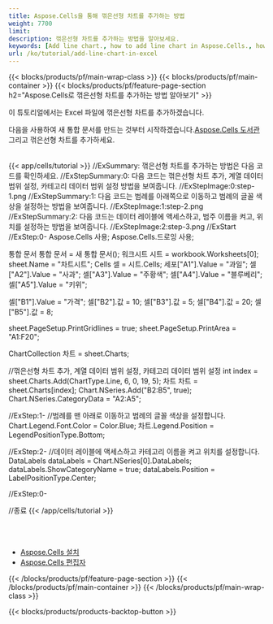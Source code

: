 ```yaml
---
title: Aspose.Cells을 통해 꺾은선형 차트를 추가하는 방법
weight: 7700
limit:
description: 꺾은선형 차트를 추가하는 방법을 알아보세요.
keywords: [Add line chart., how to add line chart in Aspose.Cells., how to add line chart using Aspose.Cells]
url: /ko/tutorial/add-line-chart-in-excel
---
```

{{< blocks/products/pf/main-wrap-class >}}
{{< blocks/products/pf/main-container >}}
{{< blocks/products/pf/feature-page-section h2="Aspose.Cells로 꺾은선형 차트를 추가하는 방법 알아보기" >}}

<p>
이 튜토리얼에서는 Excel 파일에 꺾은선형 차트를 추가하겠습니다.
</p>

<p>
 다음을 사용하여 새 통합 문서를 만드는 것부터 시작하겠습니다.<a href="https://www.nuget.org/packages/Aspose.Cells">Aspose.Cells 도서관</a> 그리고 꺾은선형 차트를 추가하세요.
</p>

<br />
{{< app/cells/tutorial >}}
//ExSummary: 꺾은선형 차트를 추가하는 방법은 다음 코드를 확인하세요.
//ExStepSummary:0: 다음 코드는 꺾은선형 차트 추가, 계열 데이터 범위 설정, 카테고리 데이터 범위 설정 방법을 보여줍니다.
//ExStepImage:0:step-1.png
//ExStepSummary:1: 다음 코드는 범례를 아래쪽으로 이동하고 범례의 글꼴 색상을 설정하는 방법을 보여줍니다.
//ExStepImage:1:step-2.png
//ExStepSummary:2: 다음 코드는 데이터 레이블에 액세스하고, 범주 이름을 켜고, 위치를 설정하는 방법을 보여줍니다.
//ExStepImage:2:step-3.png
//ExStart
//ExStep:0-
Aspose.Cells 사용;
Aspose.Cells.드로잉 사용;

통합 문서 통합 문서 = 새 통합 문서();
워크시트 시트 = workbook.Worksheets[0];
sheet.Name = "차트시트";
Cells 셀 = 시트.Cells;
세포["A1"].Value = "과일";
셀["A2"].Value = "사과";
셀["A3"].Value = "주황색";
셀["A4"].Value = "블루베리";
셀["A5"].Value = "키위";

셀["B1"].Value = "가격";
셀["B2"].값 = 10;
셀["B3"].값 = 5;
셀["B4"].값 = 20;
셀["B5"].값 = 8;

sheet.PageSetup.PrintGridlines = true;
sheet.PageSetup.PrintArea = "A1:F20";

ChartCollection 차트 = sheet.Charts;

//꺾은선형 차트 추가, 계열 데이터 범위 설정, 카테고리 데이터 범위 설정
int index = sheet.Charts.Add(ChartType.Line, 6, 0, 19, 5);
차트 차트 = sheet.Charts[index];
Chart.NSeries.Add("B2:B5", true);
Chart.NSeries.CategoryData = "A2:A5";

//ExStep:1-
//범례를 맨 아래로 이동하고 범례의 글꼴 색상을 설정합니다.
Chart.Legend.Font.Color = Color.Blue;
차트.Legend.Position = LegendPositionType.Bottom;

//ExStep:2-
//데이터 레이블에 액세스하고 카테고리 이름을 켜고 위치를 설정합니다.
DataLabels dataLabels = Chart.NSeries[0].DataLabels;
dataLabels.ShowCategoryName = true;
dataLabels.Position = LabelPositionType.Center;

//ExStep:0-

//종료
{{< /app/cells/tutorial >}}
<br />

<br />
<br />
<div class="code-sample">
    <ul class="link-list">
        <li class="link-item"><a href="https://docs.aspose.com/cells/net/installation/">Aspose.Cells 설치</a></li>
        <li class="link-item"><a href="https://products.aspose.app/cells/editor/">Aspose.Cells 편집자</a></li>
    </ul>
</div>

{{< /blocks/products/pf/feature-page-section >}}
{{< /blocks/products/pf/main-container >}}
{{< /blocks/products/pf/main-wrap-class >}}

{{< blocks/products/products-backtop-button >}}